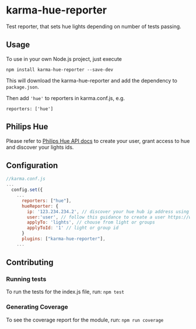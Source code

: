 # karma-hue-reporter

Test reporter, that sets hue lights depending on number of tests passing.

## Usage

To use in your own Node.js project, just execute
```
npm install karma-hue-reporter --save-dev
```
This will download the karma-hue-reporter and add the dependency to `package.json`.

Then add ``'hue'`` to reporters in karma.conf.js, e.g.

```
reporters: ['hue']
```


## Philips Hue
Please refer to [Philips Hue API docs](https://www.developers.meethue.com/philips-hue-api) to create your user, grant access to hue and discover your lights ids. 


## Configuration

``` js
//karma.conf.js
...
  config.set({
    ...
      reporters: ["hue"],
      hueReporter: {
        ip: '123.234.234.2', // discover your hue hub ip address using https://www.meethue.com/api/nupnp
        user:'user', // follow this guidance to create a user https://www.developers.meethue.com/documentation/configuration-api#71_create_user
        applyTo: 'lights', // chouse from light or groups
        applyToId: '1' // light or group id
      }
      plugins: ["karma-hue-reporter"],
    ...
```

## Contributing

### Running tests

To run the tests for the index.js file, run: `npm test`

### Generating Coverage

To see the coverage report for the module, run: `npm run coverage`

